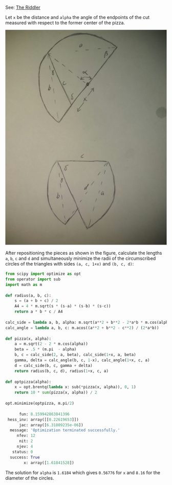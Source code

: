 See: [The Riddler](https://fivethirtyeight.com/features/can-you-eat-all-the-chocolates/)

Let `x` be the distance and `alpha` the angle of the endpoints of the cut measured with respect to the former center of the pizza.

<img src="images/pizza.jpg" alt="hi" class="inline"/>

After repositioning the pieces as shown in the figure, calculate the lengths `a`, `b`, `c` and `d` and simultaneously minimize the radii of the circumscribed circles of the triangles with sides `(a, c, 1+x)` and `(b, c, d)`:

```python
from scipy import optimize as opt
from operator import sub
import math as m

def radius(a, b, c):
    s = (a + b + c) / 2
    A4 = 4 * m.sqrt(s * (s-a) * (s-b) * (s-c))
    return a * b * c / A4
    
calc_side = lambda a, b, alpha: m.sqrt(a**2 + b**2 - 2*a*b * m.cos(alpha))
calc_angle = lambda a, b, c: m.acos((a**2 + b**2 - c**2) / (2*a*b))

def pizza(x, alpha):
    a = m.sqrt(2 - 2 * m.cos(alpha))
    beta = .5 * (m.pi  - alpha)
    b, c = calc_side(2, a, beta), calc_side(1+x, a, beta)
    gamma, delta = calc_angle(b, c, 1-x), calc_angle(1+x, c, a)
    d = calc_side(b, c, gamma + delta)
    return radius(b, c, d), radius(1+x, c, a)

def optpizza(alpha):
    x = opt.brentq(lambda x: sub(*pizza(x, alpha)), 0, 1)
    return 10 * sum(pizza(x, alpha)) / 2

opt.minimize(optpizza, m.pi/2)

      fun: 8.159942863841396
 hess_inv: array([[0.22619653]])
      jac: array([6.31809235e-06])
  message: 'Optimization terminated successfully.'
     nfev: 12
      nit: 2
     njev: 4
   status: 0
  success: True
        x: array([1.61841528])
```

The solution for `alpha` is `1.6184` which gives `0.56776` for `x` and `8.16` for the diameter of the circles. 
